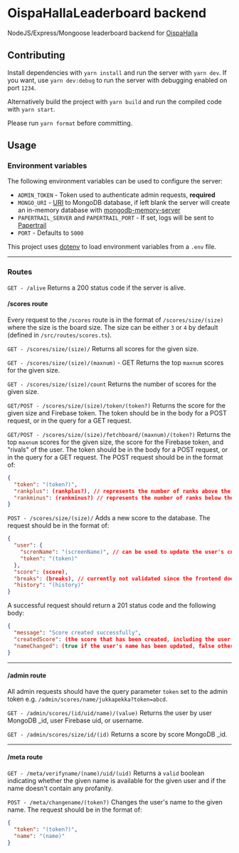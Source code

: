 # OispaHallaLeaderboard backend

NodeJS/Express/Mongoose leaderboard backend for [OispaHalla](https://github.com/hallabois/OispaHalla)

## Contributing

Install dependencies with `yarn install` and run the server with `yarn dev`. If you want, use `yarn dev:debug` to run the server with debugging enabled on port `1234`.

Alternatively build the project with `yarn build` and run the compiled code with `yarn start`.

Please run `yarn format` before committing.

## Usage

### Environment variables

The following environment variables can be used to configure the server:

- `ADMIN_TOKEN` - Token used to authenticate admin requests, **required**
- `MONGO_URI` - [URI](https://www.mongodb.com/docs/manual/reference/connection-string/) to MongoDB database, if left blank the server will create an in-memory database with [mongodb-memory-server](https://www.npmjs.com/package/mongodb-memory-server)
- `PAPERTRAIL_SERVER` and `PAPERTRAIL_PORT` - If set, logs will be sent to [Papertrail](https://papertrailapp.com/)
- `PORT` - Defaults to `5000`

This project uses [dotenv](https://www.npmjs.com/package/dotenv) to load environment variables from a `.env` file.

---

### Routes

`GET - /alive`
Returns a 200 status code if the server is alive.

#### /scores route

Every request to the `/scores` route is in the format of `/scores/size/(size)` where the size is the board size. The size can be either `3` or `4` by default (defined in `/src/routes/scores.ts`).

`GET - /scores/size/(size)/`
Returns all scores for the given size.

`GET - /scores/size/(size)/(maxnum)` - GET
Returns the top `maxnum` scores for the given size.

`GET - /scores/size/(size)/count`
Returns the number of scores for the given size.

`GET/POST - /scores/size/(size)/token/(token?)`
Returns the score for the given size and Firebase token. The token should be in the body for a POST request, or in the query for a GET request.

`GET/POST - /scores/size/(size)/fetchboard/(maxnum)/(token?)`
Returns the top `maxnum` scores for the given size, the score for the Firebase token, and "rivals" of the user. The token should be in the body for a POST request, or in the query for a GET request. The POST request should be in the format of:

```json
{
  "token": "(token?)",
  "rankplus": (rankplus?), // represents the number of ranks above the user's rank to include (=worse scores)
  "rankminus": (rankminus?) // represents the number of ranks below the user's rank to include (= better scores)
}
```

`POST - /scores/size/(size)/`
Adds a new score to the database. The request should be in the format of:

```json
{
  "user": {
    "screnName": "(screenName)", // can be used to update the user's current name
    "token": "(token)"
  },
  "score": (score),
  "breaks": (breaks), // currently not validated since the frontend doesn't keep track of breaks, so the leaderboard uses the one returned by HAC
  "history": "(history)"
}
```

A successful request should return a 201 status code and the following body:

```json
{
  "message": "Score created successfully",
  "createdScore": (the score that has been created, including the user and hash information)
  "nameChanged": (true if the user's name has been updated, false otherwise)
}
```

---

#### /admin route

All admin requests should have the query parameter `token` set to the admin token e.g. `/admin/scores/name/jukkapekka?token=abcd`.

`GET - /admin/scores/(id/uid/name)/(value)`
Returns the user by user MongoDB _id, user Firebase uid, or username.

`GET - /admin/scores/size/id/(id)`
Returns a score by score MongoDB _id.

---

#### /meta route

`GET - /meta/verifyname/(name)/uid/(uid)`
Returns a `valid` boolean indicating whether the given name is available for the given user and if the name doesn't contain any profanity.

`POST - /meta/changename/(token?)`
Changes the user's name to the given name. The request should be in the format of:

```json
{
  "token": "(token?)",
  "name": "(name)"
}
```
